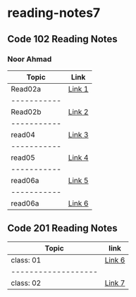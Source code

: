 # reading-notes7

## Code 102  Reading Notes

### Noor Ahmad

| Topic     | Link                   
|-----------| -------------------  
| Read02a   | [Link 1 ](./read02a.md)
|-----------|
| Read02b   | [Link 2 ](./read02b.md)
|-----------|
| read04    | [Link 3 ](./read04.md) 
|-----------|
| read05    | [Link 4 ](./read05.md)
|-----------|
| read06a   | [Link 5 ](./read06a.md)
|-----------|
| read06a   | [Link 6 ](./read06b.md)

## Code 201 Reading Notes

| Topic             | link
|-------------------|-----------------------
|class: 01          | [Link 6 ](./read001.md)
|-------------------|
|class: 02          | [Link 7 ](./class02.md)

